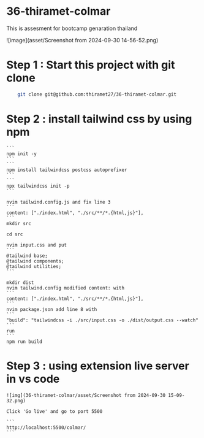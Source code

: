 # 36-thiramet-colmar
This is assesment for bootcamp genaration thailand

![image](asset/Screenshot from 2024-09-30 14-56-52.png)


# Step 1 : Start this project with git clone
```bash
    git clone git@github.com:thiramet27/36-thiramet-colmar.git
```
# Step 2 : install tailwind css by using npm
    ```
    npm init -y
    ```
    ```
    npm install tailwindcss postcss autoprefixer
    ```
    ```
    npx tailwindcss init -p
    ```

    nvim tailwind.config.js and fix line 3
    ```
    content: ["./index.html", "./src/**/*.{html,js}"],
    ```
    mkdir src

    cd src

    nvim input.css and put
    ```
    @tailwind base;
    @tailwind components;
    @tailwind utilities;
    ```

    mkdir dist
    nvim tailwind.config modified content: with
    ```
    content: ["./index.html", "./src/**/*.{html,js}"],
    ```
    nvim package.json add line 8 with
    ```
    "build": "tailwindcss -i ./src/input.css -o ./dist/output.css --watch"
    ```
    run
    ```
    npm run build

# Step 3 : using extension live server in vs code
    ![img](36-thiramet-colmar/asset/Screenshot from 2024-09-30 15-09-32.png)

    Click 'Go live' and go to port 5500

    ```
    http://localhost:5500/colmar/
    ```
 

